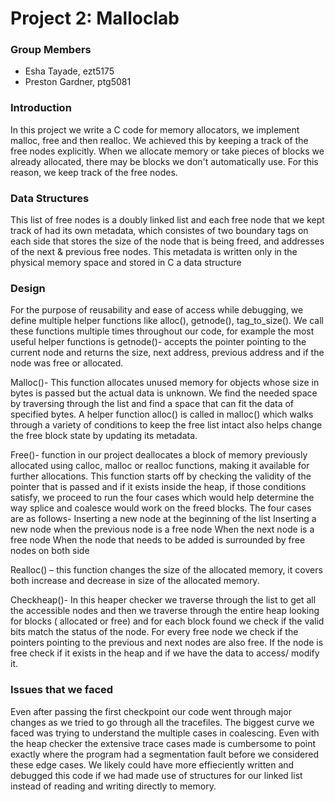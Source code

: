 # Project 2: Malloclab

### Group Members
- Esha Tayade, ezt5175
- Preston Gardner, ptg5081

### Introduction

In this project we write a C code for memory allocators, we implement malloc, free and then realloc. We achieved this by keeping a track of the free nodes explicitly. When we allocate memory or take pieces of blocks we already allocated, there may be blocks we don't automatically use. For this reason, we keep track of the free nodes.

### Data Structures

This list of free nodes is a doubly linked list and each free node that we kept track of had its own metadata, which consistes of two boundary tags on each side that stores the size of the node that is being freed, and addresses of the next & previous free nodes. This metadata is written only in the physical memory space and stored in C a data structure 

### Design

For the purpose of reusability and ease of access while debugging, we define multiple helper functions like alloc(), getnode(), tag_to_size(). We call these functions multiple times throughout our code, for example the most useful helper functions is getnode()- accepts the pointer pointing to the current node and returns the size, next address, previous address and if the node was free or allocated.

Malloc()-  This function allocates unused memory for objects whose size in bytes is passed but the actual data is unknown. We find the needed space by traversing through the list and find a space that can fit the data of specified bytes. A helper function alloc() is called in malloc() which  walks through a variety of conditions to keep the free list intact also helps change the free block state by updating its metadata.

Free()-  function in our project deallocates a block of memory previously allocated using calloc, malloc or realloc functions, making it available for further allocations. This function starts off by checking the validity of the pointer that is passed and if it exists inside the heap, if those conditions satisfy, we proceed to run the four cases which would help determine the way splice and coalesce would work on the freed blocks. The four cases are as follows-
Inserting a new node at the beginning of the list
Inserting a new node when the previous node is a free node 
When the next node is a free node
When the node that needs to be added is surrounded by free nodes on both side

Realloc() – this function changes the size of the allocated memory, it covers both increase and decrease in size of the allocated memory. 

Checkheap()- In this heaper checker we traverse through the list to get all the accessible nodes and then we traverse through the entire heap looking for blocks ( allocated or free) and for each block found we check if the valid bits match the status of the node. For every free node we check if the pointers pointing to the previous and next nodes are also free. If the node is free check if it exists in the heap and if we have the data to access/ modify it.

### Issues that we faced 
Even after passing the first checkpoint our code went through major changes as we tried to go through all the tracefiles. The biggest curve we faced was trying to understand the multiple cases in coalescing. Even with the heap checker the extensive trace cases made is cumbersome to point exactly where the program had a segmentation fault before we considered these edge cases. We likely could have more effieciently written and debugged this code if we had made use of structures for our linked list instead of reading and writing directly to memory. 









